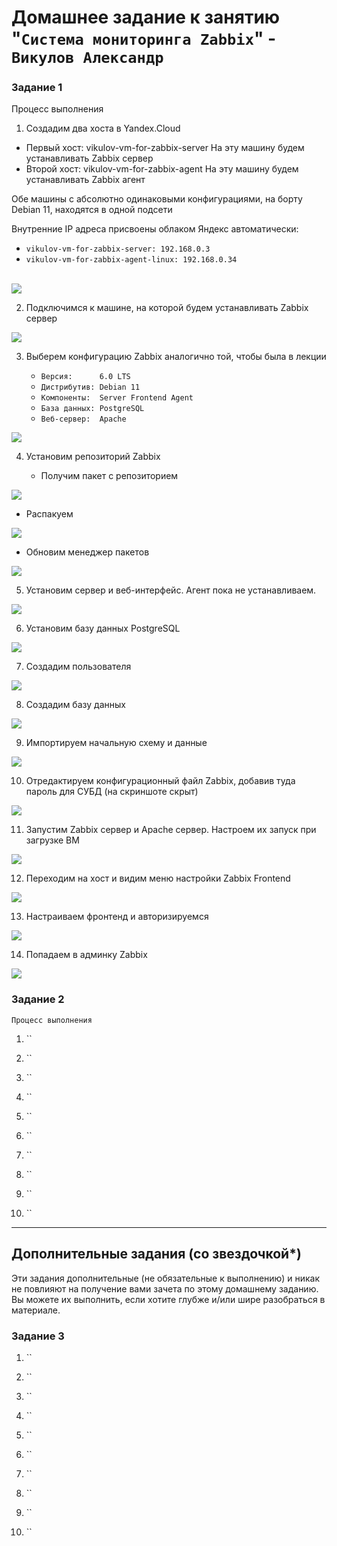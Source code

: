 # Домашнее задание к занятию "`Система мониторинга Zabbix`" - `Викулов Александр`

### Задание 1

Процесс выполнения

1. Создадим два хоста в Yandex.Cloud

  * Первый хост: vikulov-vm-for-zabbix-server
    На эту машину будем устанавливать Zabbix сервер
  * Второй хост: vikulov-vm-for-zabbix-agent
    На эту машину будем устанавливать Zabbix агент
    
  Обе машины с абсолютно одинаковыми конфигурациями, на борту Debian 11, находятся в одной подсети
  
  Внутренние IP адреса присвоены облаком Яндекс автоматически:
  
  * `vikulov-vm-for-zabbix-server: 192.168.0.3`
  * `vikulov-vm-for-zabbix-agent-linux: 192.168.0.34`
  
  <br>
  <kbd> 
    <img src="https://github.com/AleksandrVikulov/08-02-zabbix-part-01/blob/master/img/task01-img01.png">
  </kbd>
  <br> 

2. Подключимся к машине, на которой будем устанавливать Zabbix сервер

  <kbd> 
    <img src="https://github.com/AleksandrVikulov/08-02-zabbix-part-01/blob/master/img/task01-img02.png">
  </kbd> 

3. Выберем конфигурацию Zabbix аналогично той, чтобы была в лекции

   * `Версия:      6.0 LTS`
   * `Дистрибутив: Debian 11`
   * `Компоненты:  Server Frontend Agent`
   * `База данных: PostgreSQL`
   * `Веб-сервер:  Apache`
   
  <kbd> 
    <img src="https://github.com/AleksandrVikulov/08-02-zabbix-part-01/blob/master/img/task01-img03.png">
  </kbd> 

4. Установим репозиторий Zabbix

   * Получим пакет с репозиторием

  <kbd> 
    <img src="https://github.com/AleksandrVikulov/08-02-zabbix-part-01/blob/master/img/task01-img04-1.png">
  </kbd> 
   
   * Распакуем

  <kbd> 
    <img src="https://github.com/AleksandrVikulov/08-02-zabbix-part-01/blob/master/img/task01-img04-2.png">
  </kbd> 
   
   * Обновим менеджер пакетов

  <kbd>
    <img src="https://github.com/AleksandrVikulov/08-02-zabbix-part-01/blob/master/img/task01-img04-3.png">
  </kbd>

5. Установим сервер и веб-интерфейс. Агент пока не устанавливаем.

  <kbd> 
    <img src="ttps://github.com/AleksandrVikulov/08-02-zabbix-part-01/blob/master/img/task01-img05.png">
  </kbd>

6. Установим базу данных PostgreSQL

  <kbd>
    <img src="https://github.com/AleksandrVikulov/08-02-zabbix-part-01/blob/master//img/task01-img06.png">
  </kbd>

7. Создадим пользователя

  <kbd>
    <img src="https://github.com/AleksandrVikulov/08-02-zabbix-part-01/blob/master//img/task01-img07.png">
  </kbd>

8. Создадим базу данных

  <kbd>
    <img src="https://github.com/AleksandrVikulov/08-02-zabbix-part-01/blob/master/img/task01-img08.png">
  </kbd>

9. Импортируем начальную схему и данные

  <kbd>
    <img src="https://github.com/AleksandrVikulov/08-02-zabbix-part-01/blob/master/img/task01-img09.png">
  </kbd>

10. Отредактируем конфигурационный файл Zabbix, добавив туда пароль для СУБД (на скриншоте скрыт)

  <kbd>
    <img src="https://github.com/AleksandrVikulov/08-02-zabbix-part-01/blob/master/img/task01-img10.png">
  </kbd>
  
11. Запустим Zabbix сервер и Apache сервер. Настроем их запуск при загрузке ВМ

  <kbd>
    <img src="https://github.com/AleksandrVikulov/08-02-zabbix-part-01/blob/master/img/task01-img11.png">
  </kbd>
  
12. Переходим на хост и видим меню настройки Zabbix Frontend

  <kbd>
    <img src="https://github.com/AleksandrVikulov/08-02-zabbix-part-01/blob/master/img/task01-img12.png">
  </kbd>

13. Настраиваем фронтенд и авторизируемся

  <kbd>
    <img src="https://github.com/AleksandrVikulov/08-02-zabbix-part-01/blob/master/img/task01-img13.png">
  </kbd>

14. Попадаем в админку Zabbix

  <kbd>
    <img src="https://github.com/AleksandrVikulov/08-02-zabbix-part-01/blob/master/img/task01-img14.png">
  </kbd>
    

### Задание 2

`Процесс выполнения`

1. ``

2. ``

3. ``

4. ``

5. ``

6. ``

7. ``

8. ``

9. ``

10. ``

---
## Дополнительные задания (со звездочкой*)

Эти задания дополнительные (не обязательные к выполнению) и никак не повлияют на получение вами зачета по этому домашнему заданию. Вы можете их выполнить, если хотите глубже и/или шире разобраться в материале.

### Задание 3

1. ``

2. ``

3. ``

4. ``

5. ``

6. ``

7. ``

8. ``

9. ``

10. ``

